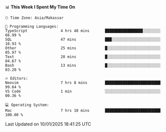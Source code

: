 <!--START_SECTION:waka-->
📊 **This Week I Spent My Time On** 

```text
🕑︎ Time Zone: Asia/Makassar

💬 Programming Languages: 
TypeScript               4 hrs 48 mins       █████████████████░░░░░░░░   66.99 % 
SQL                      47 mins             ███░░░░░░░░░░░░░░░░░░░░░░   10.93 % 
Other                    25 mins             █░░░░░░░░░░░░░░░░░░░░░░░░   05.97 % 
Text                     20 mins             █░░░░░░░░░░░░░░░░░░░░░░░░   04.67 % 
Bash                     13 mins             █░░░░░░░░░░░░░░░░░░░░░░░░   03.20 % 

🔥 Editors: 
Neovim                   7 hrs 8 mins        █████████████████████████   99.64 % 
VS Code                  1 min               ░░░░░░░░░░░░░░░░░░░░░░░░░   00.36 % 

💻 Operating System: 
Mac                      7 hrs 10 mins       █████████████████████████   100.00 % 
```


 Last Updated on 10/01/2025 18:41:25 UTC
<!--END_SECTION:waka-->
